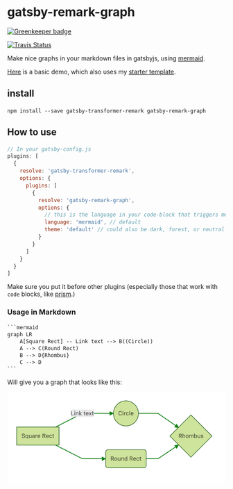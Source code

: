 # gatsby-remark-graph

[![Greenkeeper badge](https://badges.greenkeeper.io/konsumer/gatsby-remark-graph.svg)](https://greenkeeper.io/)

[![Travis Status](https://travis-ci.org/konsumer/gatsby-remark-graph.svg?branch=master)](https://travis-ci.org/konsumer/gatsby-remark-graph)

Make nice graphs in your markdown files in gatsbyjs, using [mermaid](https://mermaidjs.github.io/).

[Here](https://remark-graph-demo.netlify.com/graphdemo) is a basic demo, which also uses my [starter template](https://github.com/konsumer/gatsby-starter-bootstrap-netlify/).

## install

`npm install --save gatsby-transformer-remark gatsby-remark-graph`


## How to use

```js
// In your gatsby-config.js
plugins: [
  {
    resolve: 'gatsby-transformer-remark',
    options: {
      plugins: [
        {
          resolve: 'gatsby-remark-graph',
          options: {
            // this is the language in your code-block that triggers mermaid parsing
            language: 'mermaid', // default
            theme: 'default' // could also be dark, forest, or neutral
          }
        }
      ]
    }
  }
]
```

Make sure you put it before other plugins (especially those that work with `code` blocks, like [prism](https://www.gatsbyjs.org/packages/gatsby-remark-prismjs/).)

### Usage in Markdown

    ```mermaid
    graph LR
        A[Square Rect] -- Link text --> B((Circle))
        A --> C(Round Rect)
        B --> D{Rhombus}
        C --> D
    ```

Will give you a graph that looks like this:

![diagram](graph.png)
